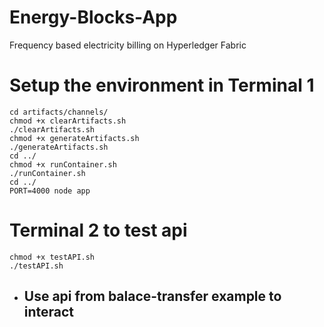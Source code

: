 # Energy-Blocks-App
Frequency based electricity billing on Hyperledger Fabric

# Setup the environment in Terminal 1
```
cd artifacts/channels/
chmod +x clearArtifacts.sh
./clearArtifacts.sh
chmod +x generateArtifacts.sh
./generateArtifacts.sh
cd ../
chmod +x runContainer.sh
./runContainer.sh
cd ../
PORT=4000 node app
```

# Terminal 2 to test api
```
chmod +x testAPI.sh
./testAPI.sh
```

* ## Use api from balace-transfer example to interact